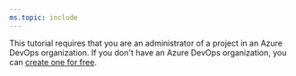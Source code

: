 ```yaml
---
ms.topic: include
---
```


This tutorial requires that you are an administrator of a project in an Azure DevOps organization. If you don't have an Azure DevOps organization, you can [create one for free](https://go.microsoft.com/fwlink/?LinkId=307137).
